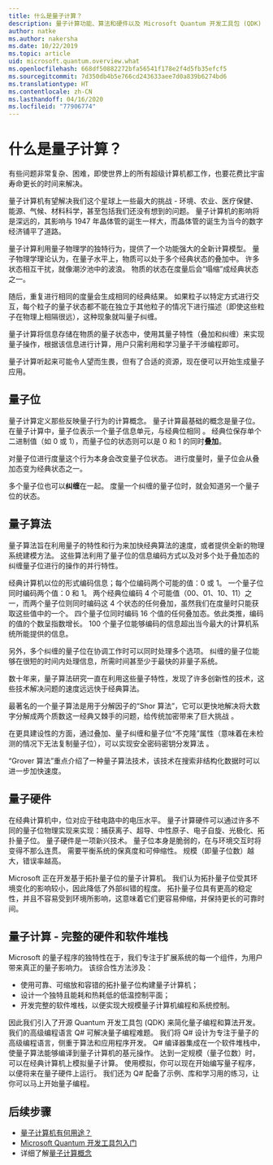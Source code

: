 ```yaml
---
title: 什么是量子计算？
description: 量子计算功能、算法和硬件以及 Microsoft Quantum 开发工具包 (QDK) 的简介。
author: natke
ms.author: nakersha
ms.date: 10/22/2019
ms.topic: article
uid: microsoft.quantum.overview.what
ms.openlocfilehash: 668df50882272bfa56541f178e2f4d5fb35efcf5
ms.sourcegitcommit: 7d350db4b5e766cd243633aee7d0a839b6274bd6
ms.translationtype: HT
ms.contentlocale: zh-CN
ms.lasthandoff: 04/16/2020
ms.locfileid: "77906774"
---
```

# <a name="what-is-quantum-computing"></a>什么是量子计算？

有些问题非常复杂、困难，即使世界上的所有超级计算机都工作，也要花费比宇宙寿命更长的时间来解决。

量子计算机有望解决我们这个星球上一些最大的挑战 - 环境、农业、医疗保健、能源、气候、材料科学，甚至包括我们还没有想到的问题。 量子计算机的影响将是深远的，其影响与 1947 年晶体管的诞生一样大，而晶体管的诞生为当今的数字经济铺平了道路。

量子计算利用量子物理学的独特行为，提供了一个功能强大的全新计算模型。 量子物理学理论认为，在量子水平上，物质可以处于多个经典状态的叠加中。 许多状态相互干扰，就像潮汐池中的波浪。  物质的状态在度量后会“塌缩”成经典状态之一。 

随后，重复进行相同的度量会生成相同的经典结果。  如果粒子以特定方式进行交互，每个粒子的量子状态都不能在独立于其他粒子的情况下进行描述（即使这些粒子在物理上相隔很远），这种现象就叫量子纠缠。  

量子计算将信息存储在物质的量子状态中，使用其量子特性（叠加和纠缠）来实现量子操作，根据该信息进行计算，用户只需利用和学习量子干涉编程即可。

量子计算听起来可能令人望而生畏，但有了合适的资源，现在便可以开始生成量子应用。

## <a name="the-qubit"></a>量子位

量子计算定义那些反映量子行为的计算概念。  量子计算最基础的概念是量子位。  在量子计算中，量子位表示一个量子信息单元，与经典位相同  。 经典位保存单个二进制值（如 0 或 1），而量子位的状态则可以是 0 和 1 的同时**叠加**。  

对量子位进行度量这个行为本身会改变量子位状态。 进行度量时，量子位会从叠加态变为经典状态之一。  

多个量子位也可以**纠缠**在一起。 度量一个纠缠的量子位时，就会知道另一个量子位的状态。

## <a name="quantum-algorithms"></a>量子算法

量子算法旨在利用量子的特性和行为来加快经典算法的速度，或者提供全新的物理系统建模方法。  这些算法利用了量子位的信息编码方式以及对多个处于叠加态的纠缠量子位进行的操作的并行特性。  

经典计算机以位的形式编码信息；每个位编码两个可能的值：0 或 1。  一个量子位同时编码两个值：0 和 1。  两个经典位编码 4 个可能值（00、01、10、11）之一，而两个量子位则同时编码这 4 个状态的任何叠加，虽然我们在度量时只能获取这些值中的一个。 四个量子位同时编码 16 个值的任何叠加态。依此类推，编码的值的个数呈指数增长。  100 个量子位能够编码的信息超出当今最大的计算机系统所能提供的信息。  

另外，多个纠缠的量子位在协调工作时可以同时处理多个选项。 纠缠的量子位能够在很短的时间内处理信息，所需时间甚至少于最快的非量子系统。

数十年来，量子算法研究一直在利用这些量子特性，发现了许多创新性的技术，这些技术解决问题的速度远远快于经典算法。  

最著名的一个量子算法是用于分解因子的“Shor 算法”，它可以更快地解决将大数字分解成两个质数这一经典又棘手的问题，给传统加密带来了巨大挑战  。

在更具建设性的方面，通过叠加、量子纠缠和量子位“不克隆”属性（意味着在未检测的情况下无法复制量子位），可以实现安全密码密钥分发算法  。

“Grover 算法”重点介绍了一种量子算法技术，该技术在搜索非结构化数据时可以进一步加快速度。 

## <a name="quantum-hardware"></a>量子硬件

在经典计算机中，位对应于硅电路中的电压水平。 量子计算硬件可以通过许多不同的量子位物理实现来实现：捕获离子、超导、中性原子、电子自旋、光极化、拓扑量子位。 量子硬件是一项新兴技术。 量子位本身是脆弱的，在与环境交互时将变得不那么连贯。 需要平衡系统的保真度和可伸缩性。 规模（即量子位数）越大，错误率越高。

Microsoft 正在开发基于拓扑量子位的量子计算机。 我们认为拓扑量子位受其环境变化的影响较小，因此降低了外部纠错的程度。 拓扑量子位具有更高的稳定性，并且不容易受到环境所影响，这意味着它们更容易伸缩，并保持更长的可靠时间。

## <a name="quantum-computing--a-full-hardware-and-software-stack"></a>量子计算 - 完整的硬件和软件堆栈

Microsoft 的量子程序的独特性在于，我们专注于扩展系统的每一个组件，为用户带来真正的量子影响力。 该综合性方法涉及：

* 使用可靠、可缩放和容错的拓扑量子位构建量子计算机； 
* 设计一个独特且能耗和热耗低的低温控制平面； 
* 开发完整的软件堆栈，以便实现大规模量子计算机编程和系统控制。

因此我们引入了开源 Quantum 开发工具包 (QDK) 来简化量子编程和算法开发。 我们的高级编程语言 Q# 可解决量子编程难题。  我们将 Q# 设计为专注于量子的高级编程语言，侧重于算法和应用程序开发。 Q# 编译器集成在一个软件堆栈中，使量子算法能够编译到量子计算机的基元操作。  达到一定规模（量子位数）时，可以在经典计算机上模拟量子计算。 使用模拟，你可以现在开始编写量子程序，以便将来在量子硬件上运行。  我们还为 Q# 配备了示例、库和学习用的练习，让你可以马上开始量子编程。 

## <a name="next-steps"></a>后续步骤

* [量子计算机有何用途？](xref:microsoft.quantum.overview.computers)
* [Microsoft Quantum 开发工具包入门](xref:microsoft.quantum.welcome)
* 详细了解[量子计算概念](xref:microsoft.quantum.concepts.intro)
